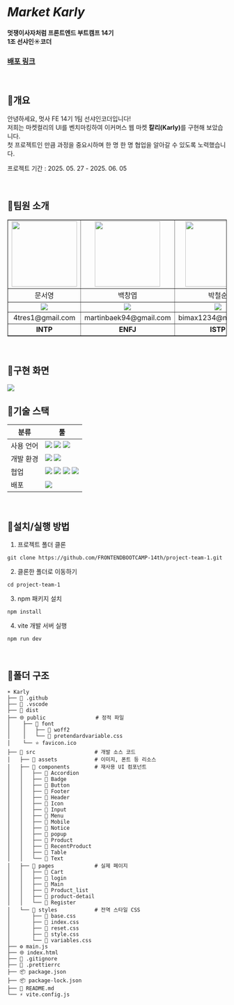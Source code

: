 
  <h1><em>Market Karly</em></h1>
  <h4>멋쟁이사자처럼 프론트엔드 부트캠프 14기<br>1조 선샤인☀️코더</h4>
  <h3><a href="https://marketkarly.netlify.app">배포 링크</a></h3>
  <br>
  <h2>🔸개요</h2>
  <p>안녕하세요, 멋사 FE 14기 1팀 선샤인코더입니다!<br>
    저희는 마켓컬리의 UI를 벤치마킹하여 이커머스 웹 마켓 <strong>칼리(Karly)</strong>를 구현해 보았습니다.<br>
    첫 프로젝트인 만큼 과정을 중요시하며 한 명 한 명 협업을 알아갈 수 있도록 노력했습니다.<br>
  </p>
  <p>프로젝트 기간 : 2025. 05. 27 - 2025. 06. 05</p>
  

<br>
  <h2>🔸팀원 소개</h2>
  <table style="table-layout: fixed; width: 100%; border-collapse: collapse;" border="1">
  <tr>
    <td align="center">
      <img src="https://media.discordapp.net/attachments/1311319579913490442/1379445302217539624/Frame_11.png?ex=6840440c&is=683ef28c&hm=82d4cb63febefb50f6750aae984fc4d23ca87bef957d9797e7580c5ec4297eda&=&format=webp&quality=lossless" width="150">
    </td>
    <td align="center">
      <img src="https://i.pinimg.com/736x/a5/14/3a/a5143aa919dd4ea0cf4ccd77d29bb725.jpg" width="150">  
    </td>
    <td align="center">
      <img src="https://media.discordapp.net/attachments/1311319579913490442/1379447341500600371/image_4.png?ex=68424033&is=6840eeb3&hm=5ad8daf6a98323c3c7d21c7b8850227ae33da7c9f34cca0fc60f389f475fce6c&=&format=webp&quality=lossless" width="150">  
    </td>
    <td align="center">
      <img src="https://i.pinimg.com/736x/5d/9f/da/5d9fdab3e23f1a30e5d27895c47f6803.jpg" width="150">  
    </td>
    <td align="center">
      <img src="https://i.pinimg.com/736x/96/21/f3/9621f3921221015520f556dfb7a8f71a.jpg" width="150">  
    </td>
  </tr>
  <tr>
    <td align="center">문서영</td>
    <td align="center">백창엽</td>
    <td align="center">박철순</td>
    <td align="center">윤정화</td>
    <td align="center">이희륜</td>
  </tr>
  <tr>
    <td align="center">
      <a href="https://github.com/rhocci" target="_blank"><img src="https://img.shields.io/badge/GitHub-181717?style=flat&logo=github&logoColor=white"/></a>
    </td>
    <td align="center">
      <a href="https://github.com/changyeopbaek" target="_blank"><img src="https://img.shields.io/badge/GitHub-181717?style=flat&logo=github&logoColor=white"/></a>
    </td>
    <td align="center">
      <a href="https://github.com/cjftns" target="_blank"><img src="https://img.shields.io/badge/GitHub-181717?style=flat&logo=github&logoColor=white"/></a>
    </td>
    <td align="center">
      <a href="https://github.com/gomteang2" target="_blank"><img src="https://img.shields.io/badge/GitHub-181717?style=flat&logo=github&logoColor=white"/></a>
    </td>
    <td align="center">
      <a href="https://github.com/2th-Warren" target="_blank"><img src="https://img.shields.io/badge/GitHub-181717?style=flat&logo=github&logoColor=white"/></a>
    </td>
  </tr>
  <tr>
    <td align="center">4tres1@gmail.com</td>
    <td align="center">martinbaek94@gmail.com</td>
    <td align="center">bimax1234@naver.com</td>
    <td align="center">gomteang@nate.com</td>
    <td align="center">artful.tittle.0o@gmail.com</td>
  </tr>
  <tr>
    <td align="center"><strong>INTP</strong></td>
    <td align="center"><strong>ENFJ</strong></td>
    <td align="center"><strong>ISTP</strong></td>
    <td align="center"><strong>ENFP</strong></td>
    <td align="center"><strong>INTP</strong></td>
  </tr>
</table>
<br>

<h2>🔸구현 화면</h2>

<img src="https://media.discordapp.net/attachments/1311319579913490442/1379837230687719464/localhost_5173_src_pages_Main_main.htmlScreenshot_2.webp?ex=6841b10f&is=68405f8f&hm=02d2750628a7e52d33f209db55c0aff5a028191b0e6ac221b18740e93f8728f4&=&format=webp&width=607&height=906">


<h2>🔸기술 스택</h2>
<table>
  <thead>
    <tr>
      <th>분류</th>
      <th>툴</th>
    </tr>
  </thead>
  <tbody>
    <tr>
      <td>사용 언어</td>
      <td>
        <img src="https://img.shields.io/badge/HTML5-E34F26?style=flat&logo=html5&logoColor=white"/>
        <img src="https://img.shields.io/badge/CSS3-1572B6?style=flat&logo=css3&logoColor=white"/> 
        <img src="https://img.shields.io/badge/JavaScript-F7DF1E?style=flat&logo=javascript&logoColor=black"/>
      </td>
    </tr>
    <tr>
      <td>개발 환경</td>
      <td>
        <img src="https://img.shields.io/badge/VScode-007ACC?style=flat&logo=visualstudiocode&logoColor=white"/>
        <img src="https://img.shields.io/badge/Vite-646CFF?style=flat&logo=vite&logoColor=white"/>
      </td>
    </tr>
    <tr>
      <td>협업</td>
      <td>
        <img src="https://img.shields.io/badge/Git-F05032?style=flat&logo=git&logoColor=white"/>
        <img src="https://img.shields.io/badge/GitHub-181717?style=flat&logo=github&logoColor=white"/>
        <img src="https://img.shields.io/badge/Discord-5865F2?style=flat&logo=discord&logoColor=white"/>
        <img src="https://img.shields.io/badge/Notion-000000?style=flat&logo=notion&logoColor=white"/>
      </td>
    </tr>
    <tr>
      <td>배포</td>
      <td>
        <img src="https://img.shields.io/badge/Netlify-00C7B7?style=flat&logo=netlify&logoColor=white"/>
      </td>
    </tr>
  </tbody>
</table>

<br>
<h2>🔸설치/실행 방법</h2>

1. 프로젝트 폴더 클론

```
git clone https://github.com/FRONTENDBOOTCAMP-14th/project-team-1.git
```

2. 클론한 폴더로 이동하기
   
```
cd project-team-1
```

3. npm 패키지 설치

```
npm install
```

4. vite 개발 서버 실행
   
```
npm run dev
```


<br>
<h2>🔸폴더 구조</h2>

```
☀️ Karly
├── 📁 .github             
├── 📁 .vscode               
├── 📁 dist                  
├── 🌐 public                # 정적 파일
│    ├── 📁 font         
│    │   ├── 📁 woff2    
│    │   └── 📝 pretendardvariable.css   
│    └── ⭐ favicon.ico     
├── 📁 src                   # 개발 소스 코드
│   ├── 📁 assets            # 이미지, 폰트 등 리소스
│   ├── 📁 components        # 재사용 UI 컴포넌트
│   │   ├── 📁 Accordion
│   │   ├── 📁 Badge
│   │   ├── 📁 Button
│   │   ├── 📁 Footer
│   │   ├── 📁 Header
│   │   ├── 📁 Icon
│   │   ├── 📁 Input
│   │   ├── 📁 Menu
│   │   ├── 📁 Mobile
│   │   ├── 📁 Notice
│   │   ├── 📁 popup
│   │   ├── 📁 Product
│   │   ├── 📁 RecentProduct
│   │   ├── 📁 Table
│   │   └── 📁 Text
│   ├── 📁 pages             # 실제 페이지
│   │   ├── 📁 Cart
│   │   ├── 📁 login
│   │   ├── 📁 Main
│   │   ├── 📁 Product_list
│   │   ├── 📁 product-detail
│   │   └── 📁 Register
│   └── 📁 styles            # 전역 스타일 CSS
│       ├── 🎨 base.css        
│       ├── 🎨 index.css
│       ├── 🧹 reset.css
│       ├── 🎨 style.css
│       └── 🎨 variables.css
├── ⚙️ main.js                 
├── 🌐 index.html             
├── 📄 .gitignore             
├── 🧼 .prettierrc            
├── 📦 package.json           
├── 📦 package-lock.json      
├── 📝 README.md              
└── ⚡ vite.config.js         
```



  
